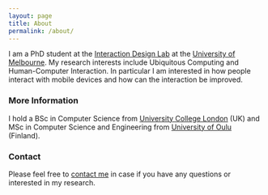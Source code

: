 ```yaml
---
layout: page
title: About
permalink: /about/
---
```


I am a PhD student at the [Interaction Design Lab](http://www.cis.unimelb.edu.au/research/groups/interaction-design/) at the [University of Melbourne](http://www.unimelb.edu.au/). My research interests include Ubiquitous Computing and Human-Computer Interaction. In particular I am interested in how people interact with mobile devices and how can the interaction be improved.

### More Information

I hold a BSc in Computer Science from [University College London](https://www.ucl.ac.uk/) (UK) and MSc in Computer Science and Engineering from [University of Oulu](http://www.oulu.fi/university/) (Finland).

### Contact
Please feel free to [contact me](mailto:z.sarsenbayeva@student.unimelb.edu.au) in case if you have any questions or interested in my research.
